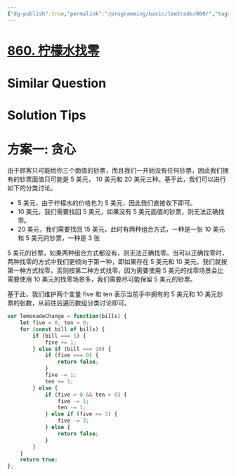 ```yaml
---
{"dg-publish":true,"permalink":"/programming/basic/leetcode/860/","tags":["leetcode/greedy-algorithm"]}
---
```



# [860. 柠檬水找零](https://leetcode.cn/problems/lemonade-change/)

# Similar Question

# Solution Tips

# 方案一: 贪心

由于顾客只可能给你三个面值的钞票，而且我们一开始没有任何钞票，因此我们拥有的钞票面值只可能是 5 美元， 10 美元和 20 美元三种。基于此，我们可以进行如下的分类讨论。

- 5 美元，由于柠檬水的价格也为 5 美元，因此我们直接收下即可。
- 10 美元，我们需要找回 5 美元，如果没有 5 美元面值的钞票，则无法正确找零。
- 20 美元，我们需要找回 15 美元，此时有两种组合方式，一种是一张 10 美元和 5 美元的钞票，一种是 3 张

5 美元的钞票，如果两种组合方式都没有，则无法正确找零。当可以正确找零时，两种找零的方式中我们更倾向于第一种，即如果存在 5 美元和 10 美元，我们就按第一种方式找零，否则按第二种方式找零，因为需要使用 5 美元的找零场景会比需要使用 10 美元的找零场景多，我们需要尽可能保留 5 美元的钞票。

基于此，我们维护两个变量 five 和 ten 表示当前手中拥有的 5 美元和 10 美元钞票的张数，从前往后遍历数组分类讨论即可。

```js
var lemonadeChange = function(bills) {
    let five = 0, ten = 0;
    for (const bill of bills) {
        if (bill === 5) {
            five += 1;
        } else if (bill === 10) {
            if (five === 0) {
                return false;
            }
            five -= 1;
            ten += 1;
        } else {
            if (five > 0 && ten > 0) {
                five -= 1;
                ten -= 1;
            } else if (five >= 3) {
                five -= 3;
            } else {
                return false;
            }
        }
    }
    return true;
};
```
